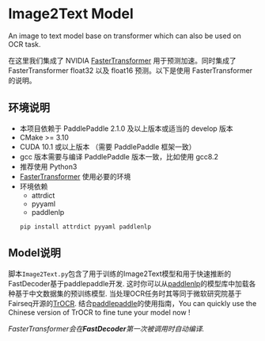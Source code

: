 # Image2Text Model
An image to text model base on transformer which can also be used on OCR task.

在这里我们集成了 NVIDIA [FasterTransformer](https://github.com/NVIDIA/FasterTransformer/tree/v3.1) 用于预测加速。同时集成了 FasterTransformer float32 以及 float16 预测。以下是使用 FasterTransformer 的说明。

## 环境说明

* 本项目依赖于 PaddlePaddle 2.1.0 及以上版本或适当的 develop 版本
* CMake >= 3.10
* CUDA 10.1 或以上版本 （需要 PaddlePaddle 框架一致）
* gcc 版本需要与编译 PaddlePaddle 版本一致，比如使用 gcc8.2
* 推荐使用 Python3
* [FasterTransformer](https://github.com/NVIDIA/FasterTransformer/tree/v3.1#setup) 使用必要的环境
* 环境依赖
  - attrdict
  - pyyaml
  - paddlenlp
  ```shell
  pip install attrdict pyyaml paddlenlp
  ```
  
 ## Model说明
 脚本`Image2Text.py`包含了用于训练的Image2Text模型和用于快速推断的FastDecoder基于paddlepaddle开发. 这时你可以从[paddlenlp](https://paddlenlp.readthedocs.io/zh/latest/model_zoo/transformers.html)的模型库中加载各种基于中文数据集的预训练模型.
 当处理OCR任务时其等同于微软研究院基于Fairseq开源的[TrOCR](https://www.msra.cn/zh-cn/news/features/trocr). 结合[paddlepaddle](https://www.paddlepaddle.org.cn/documentation/docs/zh/guides/index_cn.html)的使用指南，You can quickly use the Chinese version of TrOCR to fine tune your model now !
 
 *FasterTransformer会在**FastDecoder**第一次被调用时自动编译.*
